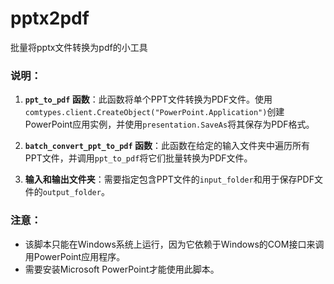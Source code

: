 # pptx2pdf
批量将pptx文件转换为pdf的小工具

### 说明：
1. **`ppt_to_pdf` 函数**：此函数将单个PPT文件转换为PDF文件。使用`comtypes.client.CreateObject("PowerPoint.Application")`创建PowerPoint应用实例，并使用`presentation.SaveAs`将其保存为PDF格式。

2. **`batch_convert_ppt_to_pdf` 函数**：此函数在给定的输入文件夹中遍历所有PPT文件，并调用`ppt_to_pdf`将它们批量转换为PDF文件。

3. **输入和输出文件夹**：需要指定包含PPT文件的`input_folder`和用于保存PDF文件的`output_folder`。

### 注意：
- 该脚本只能在Windows系统上运行，因为它依赖于Windows的COM接口来调用PowerPoint应用程序。
- 需要安装Microsoft PowerPoint才能使用此脚本。
